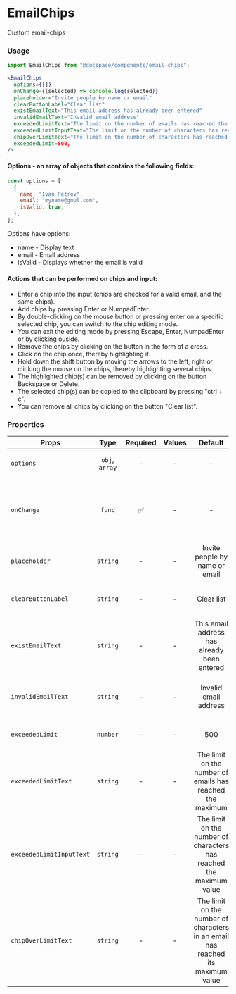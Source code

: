 # EmailChips

Custom email-chips

### Usage

```js
import EmailChips from "@docspace/components/email-chips";
```

```jsx
<EmailChips
  options={[]}
  onChange={(selected) => console.log(selected)}
  placeholder="Invite people by name or email"
  clearButtonLabel="Clear list"
  existEmailText="This email address has already been entered"
  invalidEmailText="Invalid email address"
  exceededLimitText="The limit on the number of emails has reached the maximum"
  exceededLimitInputText="The limit on the number of characters has reached the maximum value"
  chipOverLimitText="The limit on the number of characters has reached the maximum value"
  exceededLimit=500,
/>
```

#### Options - an array of objects that contains the following fields:

```js
const options = [
  {
    name: "Ivan Petrov",
    email: "myname@gmul.com",
    isValid: true,
  },
];
```

Options have options:

- name - Display text
- email - Email address
- isValid - Displays whether the email is valid

#### Actions that can be performed on chips and input:

- Enter a chip into the input (chips are checked for a valid email, and the same chips).
- Add chips by pressing Enter or NumpadEnter.
- By double-clicking on the mouse button or pressing enter on a specific selected chip, you can switch to the chip editing mode.
- You can exit the editing mode by pressing Escape, Enter, NumpadEnter or by clicking ouside.
- Remove the chips by clicking on the button in the form of a cross.
- Click on the chip once, thereby highlighting it.
- Hold down the shift button by moving the arrows to the left, right or clicking the mouse on the chips, thereby highlighting several chips.
- The highlighted chip(s) can be removed by clicking on the button Backspace or Delete.
- The selected chip(s) can be copied to the clipboard by pressing "ctrl + c".
- You can remove all chips by clicking on the button "Clear list".

### Properties

| Props                    |      Type      | Required | Values |                                     Default                                     | Description                                                                      |
| ------------------------ | :------------: | :------: | :----: | :-----------------------------------------------------------------------------: | -------------------------------------------------------------------------------- |
| `options`                | `obj`, `array` |    -     |   -    |                                        -                                        | Array of objects with chips                                                      |
| `onChange`               |     `func`     |    ✅    |   -    |                                        -                                        | displays valid email addresses. Called when changing chips                       |
| `placeholder`            |    `string`    |    -     |   -    |                         Invite people by name or email                          | Placeholder text for the input                                                   |
| `clearButtonLabel`       |    `string`    |    -     |   -    |                                   Clear list                                    | The text of the button for cleaning all chips                                    |
| `existEmailText`         |    `string`    |    -     |   -    |                   This email address has already been entered                   | Warning text when entering an existing email                                     |
| `invalidEmailText`       |    `string`    |    -     |   -    |                              Invalid email address                              | Warning text when entering an invalid email                                      |
| `exceededLimit`          |    `number`    |    -     |   -    |                                       500                                       | Limit of chips (number)                                                          |
| `exceededLimitText`      |    `string`    |    -     |   -    |            The limit on the number of emails has reached the maximum            | Warning text when exceeding the limit of the number of chips                     |
| `exceededLimitInputText` |    `string`    |    -     |   -    |       The limit on the number of characters has reached the maximum value       | Warning text when entering the number of characters in input exceeding the limit |
| `chipOverLimitText`      |    `string`    |    -     |   -    | The limit on the number of characters in an email has reached its maximum value | Warning text when entering the number of email characters exceeding the limit    |
